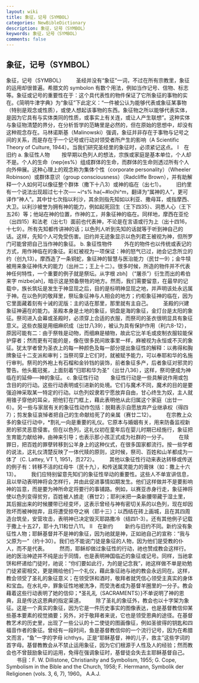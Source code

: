 ```yaml
---
layout: wiki
title: 象征，记号（SYMBOL）
categories: NewBibleDictionary
description: 象征，记号（SYMBOL）
keywords: 象征，记号（SYMBOL）
comments: false
---
```


## 象征，记号（SYMBOL）



象征，记号（SYMBOL）
　　圣经并没有“象征”一词，不过在所有宗教里，象征的运用却很普遍。希腊文的 symbolon 有数个用法，例如当作记号、信物、标志等。象征或记号的重要性在于：这个具代表性的物件保证了它所象征的事物的实在。《简明牛津字典》为“象征”下此定义：“一件被公认为能够代表或象征某事物（特别是观念或性质），或使人想起该事物的东西。象征物之所以能够代表实体，是因为它具有与实体类同的性质，或事实上有关连，或让人产生联想”。这种实体与象征物清楚的界分，在分析哲学的范畴里是必然的，但在原始的思想中，却没有这种观念存在。马林诺斯基（Malinowski）强调，象征并非存在于事物与记号之间的关系，而是存在于一个记号或行动对领受者所产生的影响（A Scientific Theory of Culture, 1944）。当我们研究圣经里的象征时，必须紧记这点。
Ⅰ　在旧约
a. 象征性人物
　　按早期以色列人的想法，宗族或家庭是基本单位，个人却不是。个人的生命（nep{es%）组成群体的生命，而群体的生命则透过所有个人向外伸展。这种心理上的观念称为集体个性（corporate personality）（Wheeler Robinson）或群体意识（group consciousness）（Radcliffe Brown），并有助解释一个人如何可以像征整个群体（撒下十八3）或神的临在（出七1）。
　　旧约里有一个说法出现超过七十次── ~i^s% ha{~#lo{hi^m，翻译为“属神的人”，更可译作“神人”。其中廿七次指以利沙，其余则指先知如以利亚、撒母耳，或指摩西、大卫。以利沙被誉为拥有神的能力，例如起死回生（王下四35）、洞悉人心（王下五26）等；他站在神的位置，作神的工，并象征神的临在。同样地，摩西在亚伦（出四15）和法老（出七1）面前也代表神，不论是在言语或行为上（出十四16，十七9）。所有先知都传讲神的话；以色列人听到先知的话就等于听到神自己的话。这样，先知个人可免受伤害。旧约并无迹象显示以色列君王被视为神，但所罗门可能曾把自己当作神的象征。
b. 象征性物件
　　外在的物件也以传统或表记的方式，用作神临在的象征。彩虹被视为一项保证：神的怒气已过，祂会记念所立的约（创九13）。摩西造了一条铜蛇，象征神的智慧与医治能力（民廿一9）；金牛犊被用来象征神伟大的能力（出卅二；王上十二）。很多时候，所造的物件并不代表神任何特性，一个重要的例子就是祭坛。从字根 zbh] （“屠杀”）衍生而出的希伯来字 mizbe{ah]，暗示这是预备祭牲的地方。然而，我们需要留意，在最早的记载中，族长筑坛是发生于神显现之后，目的是标明神显现之地，并声明该处永远属于神。在以色列的敬拜里，祭坛象征神与人相会的地方；约柜象征神的临在，因为它里面藏着刻有十诫的泥版：主的话在那里，那里就有主自己。
　　圣殿的兴建象征神遍在的能力。圣殿本身是土地的象征，铜盘是海的象征，金灯台是太阳的象征。祭司进入会幕或圣殿时，必须穿上合适的衣服，而祭司的圣衣很明显具有象征意义。这些衣服是用细麻织成（出廿八39），被认为具有保护作用（利六8-12），原因可能有二：由于祭牲是动物，而细麻是植物，故此它比羊毛或皮制衣服较能保护穿者；然而更有可能的是，像在很多民间故事里一样，麻被视为永恒或不灭的象征。犹太学者曾为圣衣上的每一种颜色及每一部分提出象征性的解释：以弗得和胸牌象征十二支派和审判；当祭司穿上它们时，就被赋予能力，可以奉耶和华的名施行审判。祭司的外袍上有石榴和金铃铛的装饰，前者象征多产，后者象征对邪灵的警告。他头戴冠冕，上面刻着“归耶和华为圣”（出廿八36），这样，祭司便成为神临在的延伸──神的象征。
c. 象征性行动
　　象征性行动是一些具解说作用或包含目的的行动。这些行动表明或引进新的处境。它们与魔术不同，魔术的目的是要强迫神采取某一特定的行动。以色列奴隶若宁愿放弃自由，甘心终生为奴，主人就用锥子穿他的耳朵，把他钉在门框上，藉此表明他从此归属这个家庭（出廿一6）。另一些与家居有关的象征性动作包括：脱鞋表示自愿放弃产业继承权（得四7）；剪发象征哀悼者把自己的生命献给死了的亲属（赛廿二12）。
　　在宗教上众多的象征行动中，*割礼一向是重要的礼仪。它原本与婚姻有关，用来防备监视新房的邪灵恶意侵害。但在以色列，这礼仪初在童年后在婴儿时期已经施行，象征把生育能力献给神，由神来引导；也表示那小孩正式成为社群的一分子。
　　在赎罪日，把百姓的罪孽转移到公羊身上的这种仪式，在很多国家都流行。按一些学者的说法，这礼仪清楚反映了一体代赎的原则，这时候，祭司、百姓和山羊都成为一体了（C. Lattey, VT 1, 1951，页272）。
　　其他以象征性行动来表达转移或传送的例子有：转移不洁的红母牛（民十九），和传送属灵能力的膏抹（如：撒上十六13）。
　　我们应特别留意先知们的象征性举动的重要性。这些人不单宣讲信息，且以举动表明神将会怎样行，并由此促进事情如期发生。他们这样做并不是要影响神的旨意，而是要为神所命定将要行的事铺路。例如，以赛亚赤身行走，象征神将使以色列变得贫穷，百姓被人掳走（赛廿2）；耶利米把一条新腰带藏于湿土里，其后掘出来的时候腰带已经变坏，这表示曾经与神有密切关系的以色列，现在却因败坏而被神抛弃，且将遭受掠夺之祸（耶十三）；以西结在砖上画城，且在其四周造台筑垒，安营攻击，表明神已决定毁灭耶路撒冷（结四1-3）。还有其他例子记载于撒上十五27，耶十九11和廿八11。
Ⅱ　在新约
　　新约与旧约不同。新约没有象征性人物；耶稣基督并不是神的象征，因为祂就是神，正如祂自己的宣称：“我与父原为一”（约十30）。我们也不能说门徒是象征的人物，因为他们是受教的仆人，而不是代表。
　　然而，耶稣却做过象征性的行动，祂也赞成教会这样行。祂的医治神迹并不纯是出于同情，也是表明神国临近的象征或记号。同样，当祂拿饼和杯递给门徒时，祂说：“你们要如此行，为的是记念我”，祂这样做不单是劝勉门徒紧密相交，更是赐给他们一个礼仪，藉此象征祂与祂的教会永远同在。这样，教会领受了圣礼的象征意义；在领受饼和酒时，敬拜者就凭信心领受主真实的身体和宝血。在水礼中，罪象征性地被洗净，而受洗者成为基督羊圈里的一分子。教会藉着这些行动表明了她的信仰；*圣礼礼（SACRAMENTS）}不单说明了神的恩典，且是传达这恩典的指定渠道。
　　除了圣礼的象征外，教会也以十字架为象征。这是一个真实的象征，因为它是一件历史事实的图像表达，也是基督教信仰某些基本要素的视觉摘要；另外，对于敬拜者来说，它也是领受恩典的途径。在基督教艺术的历史里，出现了一些公认的十二使徒的图画像征，例如圣彼得的钥匙和四福音作者的象征。曾经有一段时间，鱼是基督教信仰的一个流行记号，因为在希腊文而言，“鱼”一字的字母 ichthys，正是“耶稣基督，神的儿子，救主”这些字词的首字母。基督教教会从不禁止运用象征，因为它们根源于人性及人的经验；然而教会也不曾鼓励象征的运用，免得在强调象征时，基督徒会失去主耶稣基督自己。
　　书目：F. W. Dillistone, Christianity and Symbolism, 1955; G.
Cope, Symbolism in the Bible and the
Church, 1958; F. Herrmann, Symbolik
der Religionen (vols. 3, 6, 7), 1960。
A.A.J.




